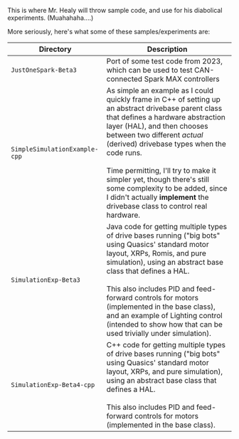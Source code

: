 This is where Mr. Healy will throw sample code, and use for his diabolical experiments.
(Muahahaha....)

More seriously, here's what some of these samples/experiments are:

| Directory  | Description |
| ------------- | ------------- |
| `JustOneSpark-Beta3` | Port of some test code from 2023, which can be used to test CAN-connected Spark MAX controllers |
| `SimpleSimulationExample-cpp` | As simple an example as I could quickly frame in C++ of setting up an abstract drivebase parent class that defines a hardware abstraction layer (HAL), and then chooses between two different *actual* (derived) drivebase types when the code runs.<br/><br/>Time permitting, I'll try to make it simpler yet, though there's still some complexity to be added, since I didn't actually **implement** the drivebase class to control real hardware. |
| `SimulationExp-Beta3` | Java code for getting multiple types of drive bases running ("big bots" using Quasics' standard motor layout, XRPs, Romis, and pure simulation), using an abstract base class that defines a HAL.<br/><br/>This also includes PID and feed-forward controls for motors (implemented in the base class), and an example of Lighting control (intended to show how that can be used trivially under simulation). |
| `SimulationExp-Beta4-cpp` | C++ code for getting multiple types of drive bases running ("big bots" using Quasics' standard motor layout, XRPs, and pure simulation), using an abstract base class that defines a HAL.<br/><br/>This also includes PID and feed-forward controls for motors (implemented in the base class). |
